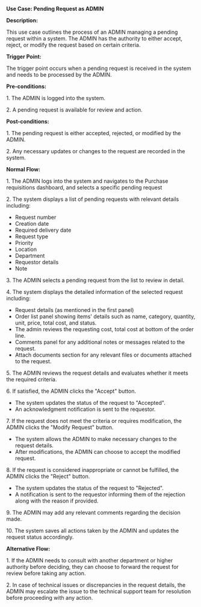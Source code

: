 ﻿**Use Case: Pending Request as ADMIN**

**Description:**

This use case outlines the process of an ADMIN managing a pending request within a system. The ADMIN has the authority to either accept, reject, or modify the request based on certain criteria.

**Trigger Point:**

The trigger point occurs when a pending request is received in the system and needs to be processed by the ADMIN.

**Pre-conditions:**

1\. The ADMIN is logged into the system.

2\. A pending request is available for review and action.

**Post-conditions:**

1\. The pending request is either accepted, rejected, or modified by the ADMIN.

2\. Any necessary updates or changes to the request are recorded in the system.

**Normal Flow:**

1\. The ADMIN logs into the system and navigates to the Purchase requisitions dashboard, and selects a specific pending request

2\. The system displays a list of pending requests with relevant details including:

- Request number
- Creation date
- Required delivery date 
- Request type
- Priority
- Location
- Department
- Requestor details
- Note

3\. The ADMIN selects a pending request from the list to review in detail.

4\. The system displays the detailed information of the selected request including:

- Request details (as mentioned in the first panel)
- Order list panel showing items' details such as name, category, quantity, unit, price, total cost, and status.
- The admin reviews the requesting cost, total cost at bottom of the order line.
- Comments panel for any additional notes or messages related to the request.
- Attach documents section for any relevant files or documents attached to the request.

5\. The ADMIN reviews the request details and evaluates whether it meets the required criteria.

6\. If satisfied, the ADMIN clicks the "Accept" button.

- The system updates the status of the request to "Accepted".
- An acknowledgment notification is sent to the requestor.

7\. If the request does not meet the criteria or requires modification, the ADMIN clicks the "Modify Request" button.

- The system allows the ADMIN to make necessary changes to the request details.
- After modifications, the ADMIN can choose to accept the modified request.

8\. If the request is considered inappropriate or cannot be fulfilled, the ADMIN clicks the "Reject" button.

- The system updates the status of the request to "Rejected".
- A notification is sent to the requestor informing them of the rejection along with the reason if provided.

9\. The ADMIN may add any relevant comments regarding the decision made.

10\. The system saves all actions taken by the ADMIN and updates the request status accordingly.

**Alternative Flow:**

1\. If the ADMIN needs to consult with another department or higher authority before deciding, they can choose to forward the request for review before taking any action.

2\. In case of technical issues or discrepancies in the request details, the ADMIN may escalate the issue to the technical support team for resolution before proceeding with any action.
